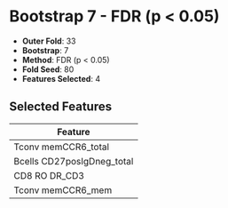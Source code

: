 # Bootstrap 7 - FDR (p < 0.05)

- **Outer Fold**: 33
- **Bootstrap**: 7
- **Method**: FDR (p < 0.05)
- **Fold Seed**: 80
- **Features Selected**: 4

## Selected Features

| Feature |
|---------|
| Tconv memCCR6_total |
| Bcells CD27posIgDneg_total |
| CD8 RO DR_CD3 |
| Tconv memCCR6_mem |
